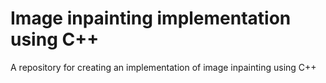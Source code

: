 # Image inpainting implementation using C++

A repository for creating an implementation of image inpainting using C++ 
